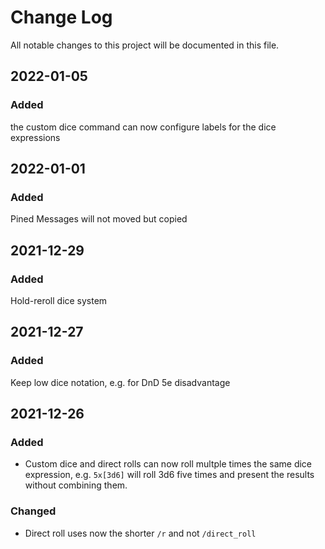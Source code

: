 # Change Log

All notable changes to this project will be documented in this file.

## 2022-01-05

### Added

the custom dice command can now configure labels for the dice expressions

## 2022-01-01

### Added

Pined Messages will not moved but copied

## 2021-12-29

### Added

Hold-reroll dice system

## 2021-12-27

### Added

Keep low dice notation, e.g. for DnD 5e disadvantage

## 2021-12-26

### Added

- Custom dice and direct rolls can now roll multple times the same dice expression, e.g. `5x[3d6]` will roll 3d6 five
  times and present the results without combining them.

### Changed

- Direct roll uses now the shorter `/r` and not `/direct_roll`
